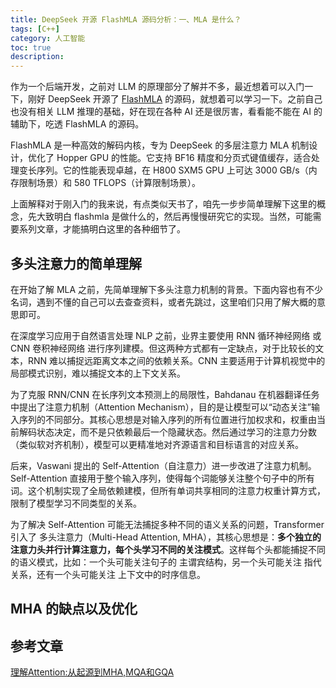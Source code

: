 ```yaml
---
title: DeepSeek 开源 FlashMLA 源码分析：一、MLA 是什么？
tags: [C++]
category: 人工智能
toc: true
description: 
---
```


作为一个后端开发，之前对 LLM 的原理部分了解并不多，最近想着可以入门一下，刚好 DeepSeek 开源了 [FlashMLA](https://github.com/deepseek-ai/FlashMLA) 的源码，就想着可以学习一下。之前自己也没有相关 LLM 推理的基础，好在现在各种 AI 还是很厉害，看看能不能在 AI 的辅助下，吃透 FlashMLA 的源码。

FlashMLA 是一种高效的解码内核，专为 DeepSeek 的多层注意力 MLA 机制设计，优化了 Hopper GPU 的性能。它支持 BF16 精度和分页式键值缓存，适合处理变长序列。它的性能表现卓越，在 H800 SXM5 GPU 上可达 3000 GB/s（内存限制场景）和 580 TFLOPS（计算限制场景）。

上面解释对于刚入门的我来说，有点类似天书了，咱先一步步简单理解下这里的概念，先大致明白 flashmla 是做什么的，然后再慢慢研究它的实现。当然，可能需要系列文章，才能搞明白这里的各种细节了。

<!-- more -->

## 多头注意力的简单理解

在开始了解 MLA 之前，先简单理解下多头注意力机制的背景。下面内容也有不少名词，遇到不懂的自己可以去查查资料，或者先跳过，这里咱们只用了解大概的意思即可。

在深度学习应用于自然语言处理 NLP 之前，业界主要使用 RNN 循环神经网络 或 CNN 卷积神经网络 进行序列建模。但这两种方式都有一定缺点，对于比较长的文本，RNN 难以捕捉远距离文本之间的依赖关系。CNN 主要适用于计算机视觉中的局部模式识别，难以捕捉文本的上下文关系。  

为了克服 RNN/CNN 在长序列文本预测上的局限性，Bahdanau 在机器翻译任务中提出了注意力机制（Attention Mechanism），目的是让模型可以“动态关注”输入序列的不同部分。其核心思想是对输入序列的所有位置进行加权求和，权重由当前解码状态决定，而不是只依赖最后一个隐藏状态。然后通过学习的注意力分数（类似软对齐机制），模型可以更精准地对齐源语言和目标语言的对应关系。

后来，Vaswani 提出的 Self-Attention（自注意力）进一步改进了注意力机制。Self-Attention 直接用于整个输入序列，使得每个词能够关注整个句子中的所有词。这个机制实现了全局依赖建模，但所有单词共享相同的注意力权重计算方式，限制了模型学习不同类型的关系。

为了解决 Self-Attention 可能无法捕捉多种不同的语义关系的问题，Transformer 引入了 多头注意力（Multi-Head Attention, MHA），其核心思想是：**多个独立的注意力头并行计算注意力，每个头学习不同的关注模式**。这样每个头都能捕捉不同的语义模式，比如：一个头可能关注句子的 主谓宾结构，另一个头可能关注 指代关系，还有一个头可能关注 上下文中的时序信息。

## MHA 的缺点以及优化


## 参考文章

[理解Attention:从起源到MHA,MQA和GQA](https://zhuanlan.zhihu.com/p/686149289)
